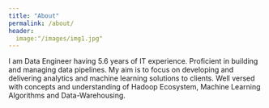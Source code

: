 ```yaml
---
title: "About"
permalink: /about/
header:
  image:"/images/img1.jpg"
---
```


I am Data Engineer having 5.6 years of IT experience. Proficient in building and managing data pipelines. My aim is to focus on developing and delivering analytics and machine learning solutions to clients. Well versed with concepts and understanding of Hadoop Ecosystem, Machine Learning Algorithms and Data-Warehousing.